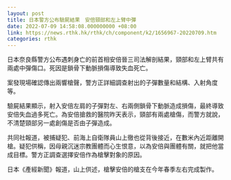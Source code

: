 ```yaml
---
layout: post
title: 日本警方公布驗屍結果　安倍頸部和左上臂中彈
date: 2022-07-09 14:58:08.000000000 +08:00
link: https://news.rthk.hk/rthk/ch/component/k2/1656967-20220709.htm
categories: rthk
---
```


日本奈良縣警方公布遇刺身亡的前首相安倍晉三司法解剖結果，頸部和左上臂共有兩處中彈傷口。死因是鎖骨下動脈損傷導致失血死亡。 

案發現場確認傳出兩響槍聲，警方正詳細調查射出的子彈數量和結構、入射角度等。

驗屍結果顯示，射入安倍左肩的子彈對左、右兩側鎖骨下動脈造成損傷，最終導致安倍失血過多死亡。為安倍搶救的醫院昨天表示，頸部有兩處槍傷，而警方就說，不清楚頸部另一處創傷是否由子彈造成。

共同社報道，被捕疑犯、前海上自衛隊員山上徹也從背後接近，在數米內近距離開槍。疑犯供稱，因母親沉迷宗教團體而心生恨意，以為安倍與團體有關，就把他當成目標。警方正調查選擇安倍作為槍擊對象的原因。

日本《產經新聞》報道，山上供述，槍擊安倍的槍支在今年春季左右完成製作。
